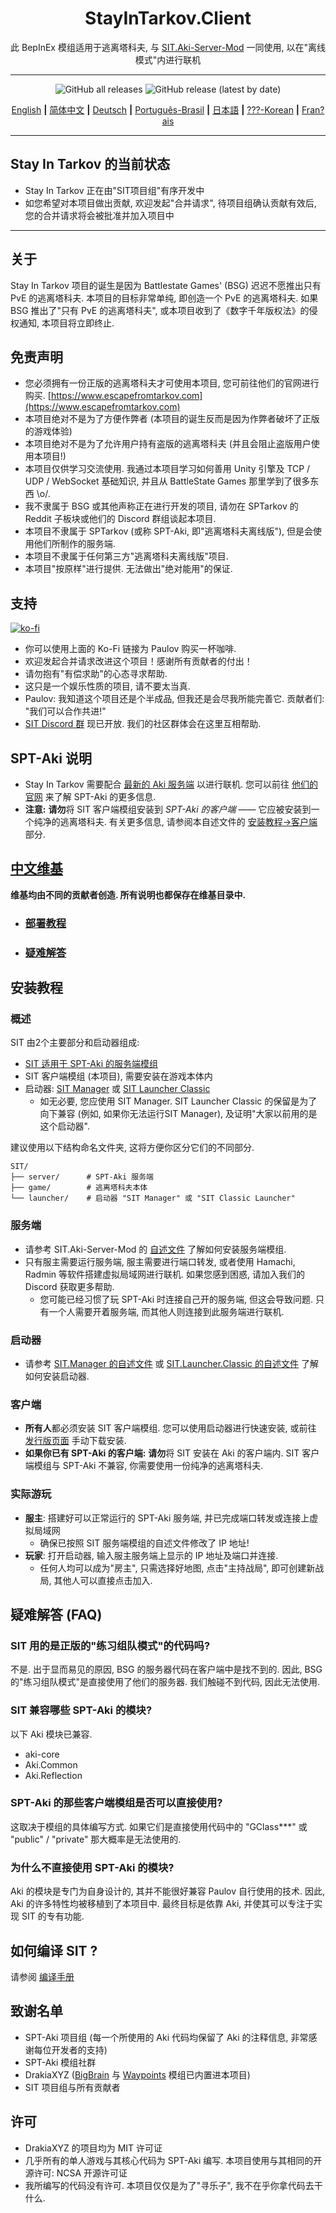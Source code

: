 
<div align=center style="text-align: center">
<h1 style="text-align: center">StayInTarkov.Client</h1>

此 BepInEx 模组适用于逃离塔科夫, 与 [SIT.Aki-Server-Mod](https://github.com/stayintarkov/SIT.Aki-Server-Mod) 一同使用, 以在"离线模式"内进行联机
</div>

---

<div align=center>

![GitHub all releases](https://img.shields.io/github/downloads/stayintarkov/StayInTarkov.Client/total) ![GitHub release (latest by date)](https://img.shields.io/github/downloads/stayintarkov/StayInTarkov.Client/latest/total)

[English](README.md) **|** [简体中文](README_CN.md) **|** [Deutsch](README_DE.md) **|** [Português-Brasil](README_PO.md) **|** [日本語](README_JA.md) **|** [???-Korean](README_KO.md) **|** [Fran?ais](README_FR.md)
</div>

---

## Stay In Tarkov 的当前状态

* Stay In Tarkov 正在由"SIT项目组"有序开发中
* 如您希望对本项目做出贡献, 欢迎发起"合并请求", 待项目组确认贡献有效后, 您的合并请求将会被批准并加入项目中

--- 

## 关于

Stay In Tarkov 项目的诞生是因为 Battlestate Games' (BSG) 迟迟不愿推出只有 PvE 的逃离塔科夫.
本项目的目标非常单纯, 即创造一个 PvE 的逃离塔科夫.
如果 BSG 推出了"只有 PvE 的逃离塔科夫", 或本项目收到了《数字千年版权法》的侵权通知, 本项目将立即终止.

## 免责声明

* 您必须拥有一份正版的逃离塔科夫才可使用本项目, 您可前往他们的官网进行购买. [https://www.escapefromtarkov.com](https://www.escapefromtarkov.com)
* 本项目绝对不是为了方便作弊者 (本项目的诞生反而是因为作弊者破坏了正版的游戏体验)
* 本项目绝对不是为了允许用户持有盗版的逃离塔科夫 (并且会阻止盗版用户使用本项目!)
* 本项目仅供学习交流使用. 我通过本项目学习如何善用 Unity 引擎及 TCP / UDP / WebSocket 基础知识, 并且从 BattleState Games 那里学到了很多东西 \o/.
* 我不隶属于 BSG 或其他声称正在进行开发的项目, 请勿在 SPTarkov 的 Reddit 子板块或他们的 Discord 群组谈起本项目.
* 本项目不隶属于 SPTarkov (或称 SPT-Aki, 即"逃离塔科夫离线版"), 但是会使用他们所制作的服务端.
* 本项目不隶属于任何第三方"逃离塔科夫离线版"项目.
* 本项目"按原样"进行提供. 无法做出"绝对能用"的保证.

## 支持

[![ko-fi](https://ko-fi.com/img/githubbutton_sm.svg)](https://ko-fi.com/N4N2IQ7YJ)
* 你可以使用上面的 Ko-Fi 链接为 Paulov 购买一杯咖啡.
* 欢迎发起合并请求改进这个项目！感谢所有贡献者的付出！
* 请勿抱有"有偿求助"的心态寻求帮助.
* 这只是一个娱乐性质的项目, 请不要太当真.
* Paulov: 我知道这个项目还是个半成品, 但我还是会尽我所能完善它. 贡献者们: "我们可以合作共进!"
* [SIT Discord 群](https://discord.gg/f4CN4n3nP2) 现已开放. 我们的社区群体会在这里互相帮助.


## SPT-Aki 说明
* Stay In Tarkov 需要配合 [最新的 Aki 服务端](https://dev.sp-tarkov.com/SPT-AKI/Server) 以进行联机. 您可以前往 [他们的官网](https://www.sp-tarkov.com/) 来了解 SPT-Aki 的更多信息.
* __**注意:**__ **请勿**将 SIT 客户端模组安装到 *SPT-Aki 的客户端* —— 它应被安装到一个纯净的逃离塔科夫. 有关更多信息, 请参阅本自述文件的 [安装教程->客户端](#%E5%AE%A2%E6%88%B7%E7%AB%AF) 部分.

## [中文维基](https://github.com/stayintarkov/StayInTarkov.Client/wiki/%E4%BB%8B%E7%BB%8D(Intro)-Home)
**维基均由不同的贡献者创造. 所有说明也都保存在维基目录中.**
  - ### [部署教程](https://github.com/stayintarkov/StayInTarkov.Client/wiki/%E9%83%A8%E7%BD%B2%E6%95%99%E7%A8%8B-Guides)
  - ### [疑难解答](https://github.com/stayintarkov/StayInTarkov.Client/wiki/%E7%96%91%E9%9A%BE%E8%A7%A3%E7%AD%94-FAQs)


## 安装教程

### 概述
SIT 由2个主要部分和启动器组成:
- [SIT 适用于 SPT-Aki 的服务端模组](https://github.com/stayintarkov/SIT.Aki-Server-Mod)
- SIT 客户端模组 (本项目), 需要安装在游戏本体内
- 启动器: [SIT Manager](https://github.com/stayintarkov/SIT.Manager) 或 [SIT Launcher Classic](https://github.com/stayintarkov/SIT.Launcher.Classic)
  - 如无必要, 您应使用 SIT Manager. SIT Launcher Classic 的保留是为了向下兼容 (例如, 如果你无法运行SIT Manager), 及证明"大家以前用的是这个启动器".

建议使用以下结构命名文件夹, 这将方便你区分它们的不同部分.
```
SIT/
├── server/      # SPT-Aki 服务端
├── game/        # 逃离塔科夫本体
└── launcher/    # 启动器 "SIT Manager" 或 "SIT Classic Launcher"
```

### 服务端
- 请参考 SIT.Aki-Server-Mod 的 [自述文件](https://github.com/stayintarkov/SIT.Aki-Server-Mod#readme) 了解如何安装服务端模组.
- 只有服主需要运行服务端, 服主需要进行端口转发, 或者使用 Hamachi, Radmin 等软件搭建虚拟局域网进行联机. 如果您感到困惑, 请加入我们的 Discord 获取更多帮助.
  - 您可能已经习惯了玩 SPT-Aki 时连接自己开的服务端, 但这会导致问题. 只有一个人需要开着服务端, 而其他人则连接到此服务端进行联机.

### 启动器
- 请参考 [SIT.Manager 的自述文件](https://github.com/stayintarkov/SIT.Manager#readme) 或 [SIT.Launcher.Classic 的自述文件](https://github.com/stayintarkov/SIT.Launcher.Classic#readme) 了解如何安装启动器.

### 客户端
- **所有人**都必须安装 SIT 客户端模组. 您可以使用启动器进行快速安装, 或前往 [发行版页面](https://github.com/stayintarkov/StayInTarkov.Client/releases/latest) 手动下载安装.
- **如果你已有 SPT-Aki 的客户端:** **请勿**将 SIT 安装在 Aki 的客户端内. SIT 客户端模组与 SPT-Aki 不兼容, 你需要使用一份纯净的逃离塔科夫.

### 实际游玩
- **服主**: 搭建好可以正常运行的 SPT-Aki 服务端, 并已完成端口转发或连接上虚拟局域网
  - 确保已按照 SIT 服务端模组的自述文件修改了 IP 地址!
- **玩家**: 打开启动器, 输入服主服务端上显示的 IP 地址及端口并连接.
  - 任何人均可以成为"房主", 只需选择好地图, 点击"主持战局", 即可创建新战局, 其他人可以直接点击加入.


## 疑难解答 (FAQ)

### SIT 用的是正版的"练习组队模式"的代码吗?
不是. 出于显而易见的原因, BSG 的服务器代码在客户端中是找不到的. 因此, BSG 的"练习组队模式"是直接使用了他们的服务器. 我们触碰不到代码, 因此无法使用.

### SIT 兼容哪些 SPT-Aki 的模块?
以下 Aki 模块已兼容.
- aki-core
- Aki.Common
- Aki.Reflection

### SPT-Aki 的那些客户端模组是否可以直接使用?
这取决于模组的具体编写方式. 如果它们是直接使用代码中的 "GClass***" 或 "public" / "private" 那大概率是无法使用的.

### 为什么不直接使用 SPT-Aki 的模块?
Aki 的模块是专门为自身设计的, 其并不能很好兼容 Paulov 自行使用的技术.
因此, Aki 的许多特性均被移植到了本项目中. 最终目标是依靠 Aki, 并使其可以专注于实现 SIT 的专有功能.

## 如何编译 SIT ?
请参阅 [编译手册](COMPILE.md)

## 致谢名单
- SPT-Aki 项目组 (每一个所使用的 Aki 代码均保留了 Aki 的注释信息, 非常感谢每位开发者的支持)
- SPT-Aki 模组社群
- DrakiaXYZ ([BigBrain](https://github.com/DrakiaXYZ/SPT-BigBrain) 与 [Waypoints](https://github.com/DrakiaXYZ/SPT-Waypoints) 模组已内置进本项目)
- SIT 项目组与所有贡献者

## 许可

- DrakiaXYZ 的项目均为 MIT 许可证
- 几乎所有的单人游戏与其核心代码为 SPT-Aki 编写. 本项目使用与其相同的开源许可: NCSA 开源许可证
- 我所编写的代码没有许可. 本项目仅仅是为了"寻乐子", 我不在乎你拿代码去干什么.
